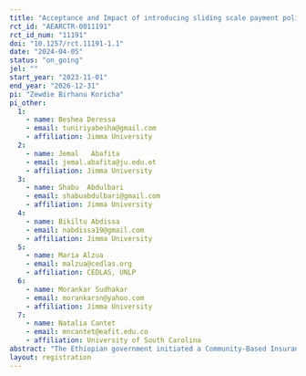 ```yaml
---
title: "Acceptance and Impact of introducing sliding scale payment policy into CBHI in Ethiopia: Randomized controlled trial "
rct_id: "AEARCTR-0011191"
rct_id_num: "11191"
doi: "10.1257/rct.11191-1.1"
date: "2024-04-05"
status: "on_going"
jel: ""
start_year: "2023-11-01"
end_year: "2026-12-31"
pi: "Zewdie Birhanu Koricha"
pi_other:
  1:
    - name: Beshea Deressa
    - email: tuniriyabesha@gmail.com
    - affiliation: Jimma University
  2:
    - name: Jemal   Abafita
    - email: jemal.abafita@ju.edu.et
    - affiliation: Jimma University
  3:
    - name: Shabu  Abdulbari
    - email: shabuabdulbari@gmail.com
    - affiliation: Jimma University
  4:
    - name: Bikiltu Abdissa
    - email: nabdissa19@gmail.com
    - affiliation: Jimma University
  5:
    - name: Maria Alzua
    - email: malzua@cedlas.org
    - affiliation: CEDLAS, UNLP
  6:
    - name: Morankar Sudhakar
    - email: morankarsn@yahoo.com
    - affiliation: Jimma University
  7:
    - name: Natalia Cantet
    - email: mncantet@eafit.edu.co
    - affiliation: University of South Carolina
abstract: "The Ethiopian government initiated a Community-Based Insurance scheme (CBHI) in 2011 to enhance financial protection for the informal sector. As of 2020, 8.4 million households were enrolled in the scheme. However, one of the CBHI's challenges is that households contribute an equal amount of premium (flat-rate contribution in majority of the settings across the country) regardless of their economic status and ability to pay. This adversely affected the lower-income households, sustainability, and equity of the program. To address this challenge, a new policy initiative, a sliding scale (SS-CBHI) contribution system based on households’ economic status is under consideration. This study is intended to evaluate the impact of introducing the new policy initiative using a Randomized controlled trial (RCT).The new policy initiative will be implemented in both rural and urban areas of these regions. Randomization will be conducted at the district level. A total of 5200 households will participate in the study. Households in the control areas will continue paying fixed rates whereas the households in the treatment areas will pay differential rates based on socio-economic status.  "
layout: registration
---
```


